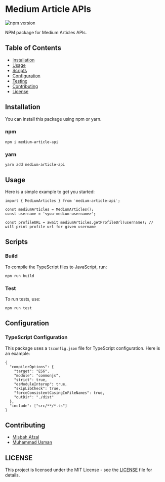 # Medium Article APIs

[![npm version](https://badge.fury.io/js/my-typescript-package.svg)](https://badge.fury.io/js/my-typescript-package)

NPM package for Medium Articles APIs.

## Table of Contents

- [Installation](#installation)
- [Usage](#usage)
- [Scripts](#scripts)
- [Configuration](#configuration)
- [Testing](#testing)
- [Contributing](#contributing)
- [License](#license)

## Installation

You can install this package using npm or yarn.

### npm

```npm i medium-article-api```

### yarn

```yarn add medium-article-api```

## Usage

Here is a simple example to get you started:

```
import { MediumArticles } from 'medium-article-api';

const mediumArticles = MediumArticles();
const username = '<you-medium-username>';

const profileURL = await mediumArticles.getProfileUrl(username); // will print profile url for given username

```

## Scripts

### Build

To compile the TypeScript files to JavaScript, run:

```npm run build```

### Test

To run tests, use:

```npm run test```

## Configuration

### TypeScript Configuration

This package uses a `tsconfig.json` file for TypeScript configuration. Here is an example:

```
{
  "compilerOptions": {
    "target": "ES6",
    "module": "commonjs",
    "strict": true,
    "esModuleInterop": true,
    "skipLibCheck": true,
    "forceConsistentCasingInFileNames": true,
    "outDir": "./dist"
  },
  "include": ["src/**/*.ts"]
}
```

## Contributing

- [Misbah Afzal](https://github.com/misbahafzal)
- [Muhammad Usman](https://github.com/muhammad-usman-108)

## LICENSE

This project is licensed under the MIT License - see the [LICENSE](https://github.com/muhammad-usman-108/medium-article-api/blob/main/LICENSE) file for details.
